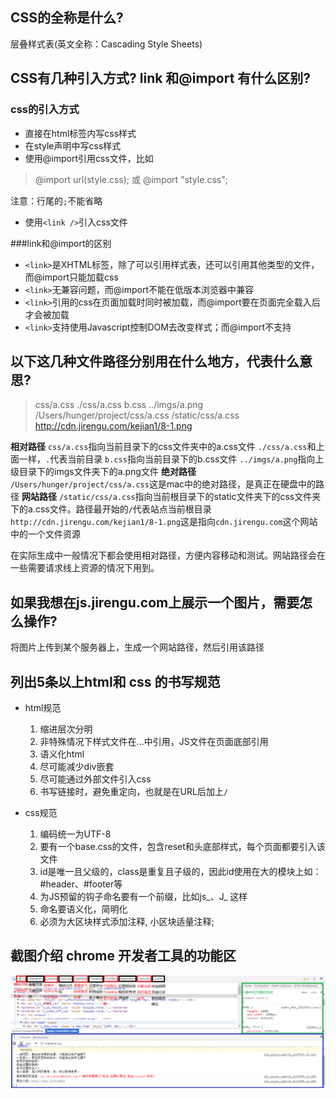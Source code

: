## CSS的全称是什么?
层叠样式表(英文全称：Cascading Style Sheets)

## CSS有几种引入方式? link 和@import 有什么区别?
### css的引入方式
* 直接在html标签内写css样式
* 在style声明中写css样式
* 使用@import引用css文件，比如

> @import url(style.css);
或
@import "style.css";

  注意：行尾的`;`不能省略

* 使用`<link />`引入css文件

> <link href="style.css" rel="stylesheet" type="text/css"/>

###link和@import的区别
* `<link>`是XHTML标签，除了可以引用样式表，还可以引用其他类型的文件，而@import只能加载css
* `<link>`无兼容问题，而@import不能在低版本浏览器中兼容
* `<link>`引用的css在页面加载时同时被加载，而@import要在页面完全载入后才会被加载
* `<link>`支持使用Javascript控制DOM去改变样式；而@import不支持

## 以下这几种文件路径分别用在什么地方，代表什么意思?
> css/a.css
./css/a.css
b.css
../imgs/a.png
/Users/hunger/project/css/a.css
/static/css/a.css
http://cdn.jirengu.com/kejian1/8-1.png

**相对路径**
`css/a.css`指向当前目录下的css文件夹中的a.css文件
`./css/a.css`和上面一样，`.`代表当前目录
`b.css`指向当前目录下的b.css文件
`../imgs/a.png`指向上级目录下的imgs文件夹下的a.png文件
**绝对路径**
`/Users/hunger/project/css/a.css`这是mac中的绝对路径，是真正在硬盘中的路径
**网站路径**
`/static/css/a.css`指向当前根目录下的static文件夹下的css文件夹下的a.css文件。路径最开始的`/`代表站点当前根目录
`http://cdn.jirengu.com/kejian1/8-1.png`这是指向`cdn.jirengu.com`这个网站中的一个文件资源

在实际生成中一般情况下都会使用相对路径，方便内容移动和测试。网站路径会在一些需要请求线上资源的情况下用到。

## 如果我想在js.jirengu.com上展示一个图片，需要怎么操作?
将图片上传到某个服务器上，生成一个网站路径，然后引用该路径

## 列出5条以上html和 css 的书写规范
* html规范
  1. 缩进层次分明
  2. 非特殊情况下样式文件在<head>...</head>中引用，JS文件在页面底部引用
  3. 语义化html
  4. 尽可能减少div嵌套
  5. 尽可能通过外部文件引入css
  6. 书写链接时，避免重定向，也就是在URL后加上`/`

* css规范
  1. 编码统一为UTF-8
  2. 要有一个base.css的文件，包含reset和头底部样式，每个页面都要引入该文件
  3. id是唯一且父级的，class是重复且子级的，因此id使用在大的模块上如：#header、#footer等
  4. 为JS预留的钩子命名要有一个前缀，比如js_、J_ 这样
  5. 命名要语义化，简明化
  6. 必须为大区块样式添加注释, 小区块适量注释;

## 截图介绍 chrome 开发者工具的功能区
![img-3](img/img-3.png)